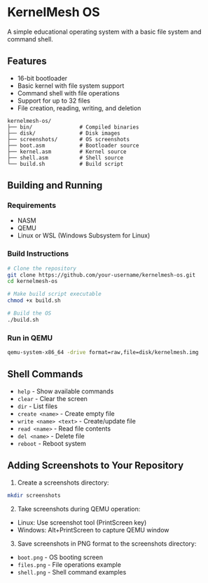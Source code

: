 # KernelMesh OS

A simple educational operating system with a basic file system and command shell.

## Features

- 16-bit bootloader
- Basic kernel with file system support
- Command shell with file operations
- Support for up to 32 files
- File creation, reading, writing, and deletion

```
kernelmesh-os/
├── bin/               # Compiled binaries
├── disk/              # Disk images
├── screenshots/       # OS screenshots
├── boot.asm           # Bootloader source
├── kernel.asm         # Kernel source
├── shell.asm          # Shell source
└── build.sh           # Build script
```

## Building and Running

### Requirements
- NASM
- QEMU
- Linux or WSL (Windows Subsystem for Linux)

### Build Instructions
```bash
# Clone the repository
git clone https://github.com/your-username/kernelmesh-os.git
cd kernelmesh-os

# Make build script executable
chmod +x build.sh

# Build the OS
./build.sh
```

### Run in QEMU
```bash
qemu-system-x86_64 -drive format=raw,file=disk/kernelmesh.img
```

## Shell Commands
- `help` - Show available commands
- `clear` - Clear the screen
- `dir` - List files
- `create <name>` - Create empty file
- `write <name> <text>` - Create/update file
- `read <name>` - Read file contents
- `del <name>` - Delete file
- `reboot` - Reboot system

## Adding Screenshots to Your Repository

1. Create a screenshots directory:
```bash
mkdir screenshots
```

2. Take screenshots during QEMU operation:
- Linux: Use screenshot tool (PrintScreen key)
- Windows: Alt+PrintScreen to capture QEMU window

3. Save screenshots in PNG format to the screenshots directory:
- `boot.png` - OS booting screen
- `files.png` - File operations example
- `shell.png` - Shell command examples

